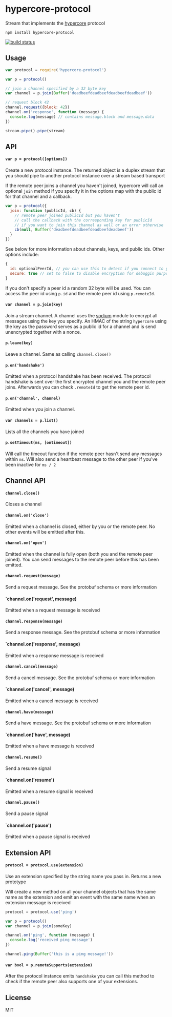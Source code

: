 # hypercore-protocol

Stream that implements the [hypercore](https://github.com/mafintosh/hypercore) protocol

```
npm install hypercore-protocol
```

[![build status](https://travis-ci.org/mafintosh/hypercore-protocol.svg?branch=master)](https://travis-ci.org/mafintosh/hypercore-protocol)

## Usage

``` js
var protocol = require('hypercore-protocol')

var p = protocol()

// join a channel specified by a 32 byte key
var channel = p.join(Buffer('deadbeefdeadbeefdeadbeefdeadbeef'))

// request block 42
channel.request({block: 42})
channel.on('response', function (message) {
  console.log(message) // contains message.block and message.data
})

stream.pipe().pipe(stream)
```

## API

#### `var p = protocol([options])`

Create a new protocol instance. The returned object is a duplex stream
that you should pipe to another protocol instance over a stream based transport

If the remote peer joins a channel you haven't joined, hypercore will call an optional `join`
method if you specify it in the options map with the public id for that channel and a callback.

``` js
var p = protocol({
  join: function (publicId, cb) {
    // remote peer joined publicId but you haven't
    // call the callback with the corresponding key for publicId
    // if you want to join this channel as well or an error otherwise
    cb(null, Buffer('deadbeefdeadbeefdeadbeefdeadbeef'))
  }
})
```

See below for more information about channels, keys, and public ids.
Other options include:

``` js
{
  id: optionalPeerId, // you can use this to detect if you connect to yourself
  secure: true // set to false to disable encryption for debuggin purposes
}
```

If you don't specify a peer id a random 32 byte will be used.
You can access the peer id using `p.id` and the remote peer id using `p.remoteId`.

#### `var channel = p.join(key)`

Join a stream channel. A channel uses the [sodium](https://github.com/mafintosh/sodium-prebuilt) module to encrypt all messages using the key you specify. An HMAC of the string `hypercore` using the key as the password serves as a public id for a channel and is send unencrypted together with a nonce.

#### `p.leave(key)`

Leave a channel. Same as calling `channel.close()`

#### `p.on('handshake')`

Emitted when a protocol handshake has been received. The protocol handshake is sent
over the first encrypted channel you and the remote peer joins.
Afterwards you can check `.remoteId` to get the remote peer id.

#### `p.on('channel', channel)`

Emitted when you join a channel.

#### `var channels = p.list()`

Lists all the channels you have joined

#### `p.setTimeout(ms, [ontimeout])`

Will call the timeout function if the remote peer
hasn't send any messages within `ms`. Will also send a heartbeat
message to the other peer if you've been inactive for `ms / 2`

## Channel API

#### `channel.close()`

Closes a channel

#### `channel.on('close')`

Emitted when a channel is closed, either by you or the remote peer.
No other events will be emitted after this.

#### `channel.on('open')`

Emitted when the channel is fully open (both you and the remote peer joined).
You can send messages to the remote peer before this has been emitted.

#### `channel.request(message)`

Send a request message. See the protobuf schema or more information

#### `channel.on('request', message)

Emitted when a request message is received

#### `channel.response(message)`

Send a response message. See the protobuf schema or more information

#### `channel.on('response', message)

Emitted when a response message is received

#### `channel.cancel(message)`

Send a cancel message. See the protobuf schema or more information

#### `channel.on('cancel', message)

Emitted when a cancel message is received

#### `channel.have(message)`

Send a have message. See the protobuf schema or more information

#### `channel.on('have', message)

Emitted when a have message is received

#### `channel.resume()`

Send a resume signal

#### `channel.on('resume')

Emitted when a resume signal is received

#### `channel.pause()`

Send a pause signal

#### `channel.on('pause')

Emitted when a pause signal is received

## Extension API

#### `protocol = protocol.use(extension)`

Use an extension specified by the string name you pass in. Returns a new prototype

Will create a new method on all your channel objects that has the same name as the extension
and emit an event with the same name when an extension message is received

``` js
protocol = protocol.use('ping')

var p = protocol()
var channel = p.join(someKey)

channel.on('ping', function (message) {
  console.log('received ping message')
})

channel.ping(Buffer('this is a ping message!'))
```

#### `var bool = p.remoteSupports(extension)`

After the protocol instance emits `handshake` you can call this method to check
if the remote peer also supports one of your extensions.

## License

MIT
